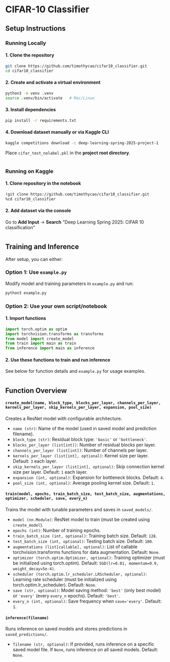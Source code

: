 # **CIFAR-10 Classifier**

## **Setup Instructions**

### **Running Locally**
#### **1. Clone the repository**  
```sh
git clone https://github.com/timothycao/cifar10_classifier.git
cd cifar10_classifier
```

#### **2. Create and activate a virtual environment**  
```sh
python3 -m venv .venv
source .venv/bin/activate   # Mac/Linux
```

#### **3. Install dependencies**  
```sh
pip install -r requirements.txt
```

#### **4. Download dataset manually or via Kaggle CLI**  
```sh
kaggle competitions download -c deep-learning-spring-2025-project-1
```
Place `cifar_test_nolabel.pkl` in the **project root directory**.

#

### **Running on Kaggle**
#### **1. Clone repository in the notebook**  
```sh
!git clone https://github.com/timothycao/cifar10_classifier.git
%cd cifar10_classifier
```

#### **2. Add dataset via the console**  
Go to **Add Input** → **Search** "Deep Learning Spring 2025: CIFAR 10 classification"

#

## **Training and Inference**

After setup, you can either:

### **Option 1: Use `example.py`**
Modify model and training parameters in `example.py` and run:
```sh
python3 example.py
```

### **Option 2: Use your own script/notebook**

#### **1. Import functions**  
```python
import torch.optim as optim
import torchvision.transforms as transforms
from model import create_model
from train import main as train
from inference import main as inference
```

#### **2. Use these functions to train and run inference**  
See below for function details and `example.py` for usage examples.

#

## **Function Overview**

#### `create_model(name, block_type, blocks_per_layer, channels_per_layer, kernels_per_layer, skip_kernels_per_layer, expansion, pool_size)`  
Creates a ResNet model with configurable architecture.

- `name (str)`: Name of the model (used in saved model and prediction filename).
- `block_type (str)`: Residual block type: `'basic'` or `'bottleneck'`.
- `blocks_per_layer (list[int])`: Number of residual blocks per layer.
- `channels_per_layer (list[int])`: Number of channels per layer.
- `kernels_per_layer (list[int], optional)`: Kernel size per layer. Default: `3` each layer.
- `skip_kernels_per_layer (list[int], optional)`: Skip connection kernel size per layer. Default: `1` each layer.
- `expansion (int, optional)`: Expansion for bottleneck blocks. Default: `4`.
- `pool_size (int, optional)`: Average pooling kernel size. Default: `1`.

#### `train(model, epochs, train_batch_size, test_batch_size, augmentations, optimizer, scheduler, save, every_n)`  
Trains the model with tunable parameters and saves in `saved_models/`.

- `model (nn.Module)`: ResNet model to train (must be created using `create_model`).
- `epochs (int)`: Number of training epochs.
- `train_batch_size (int, optional)`: Training batch size. Default: `128`.
- `test_batch_size (int, optional)`: Testing batch size. Default: `100`.
- `augmentations (list[callable], optional)`: List of callable torchvision.transforms functions for data augmentation. Default: `None`.
- `optimizer (torch.optim.Optimizer, optional)`: Training optimizer (must be initialized using torch.optim). Default: `SGD(lr=0.01, momentum=0.9, weight_decay=5e-4)`.
- `scheduler (torch.optim.lr_scheduler.LRScheduler, optional)`: Learning rate scheduler (must be initialized using torch.optim.lr_scheduler). Default: `None`.
- `save (str, optional)`: Model saving method: `'best'` (only best model) or `'every'` (every `every_n` epochs). Default: `'best'`.
- `every_n (int, optional)`: Save frequency when `save='every'`. Default: `1`.

#### `inference(filename)`  
Runs inference on saved models and stores predictions in `saved_predictions/`.

- `filename (str, optional)`: If provided, runs inference on a specific saved model file. If `None`, runs inference on all saved models. Default: `None`.
